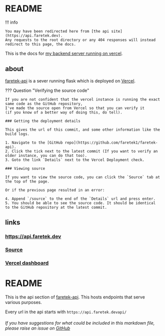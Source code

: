 # README

!!! info
    
    You may have been redirected here from [the api site](https://api.faretek.dev).
    Any requests to the root directory or any 404 responses will instead redirect to this page, the docs.

This is the docs for [my backend server running on vercel](https://github.com/faretek1/faretek-api/). 

## about

[faretek-api](https://api.faretek.dev) is a sever running flask which is deployed on [Vercel](https://vercel.com/).

??? Question "Verifying the source code"
    
    If you are not confident that the vercel instance is running the exact same code as the GitHub repository,
    I've made the source open from Vercel so that you can verify it 
    (if you know of a better way of doing this, do tell).

    ### Getting the deployment details  

    This gives the url of this commit, and some other information like the build logs.

    1. Navigate to the [GitHub repo](https://github.com/faretek1/faretek-api).
    2. Click the tick next to the latest commit (If you want to verify an older instance, you can do that too).
    3. Goto the link `Details` next to the Vercel Deployment check.
    
    ### Viewing source

    If you want to view the source code, you can click the `Source` tab at the top of the page. 

    Or if the previous page resulted in an error:

    4. Append `/source` to the end of the `Details` url and press enter.
    5. You should be able to see the source code. It should be identical to the GitHub repository at the latest commit.


## links

### <https://api.faretek.dev>
### [Source](https://github.com/faretek1/faretek-api/)
### [Vercel dashboard](https://vercel.com/fareteks-projects/faretek-api)


# README

This is the api section of [faretek-api](https://api.faretek.dev).
This hosts endpoints that serve various purposes.

Every url in the api starts with `https://api.faretek.devapi/`

###### If you have suggestions for what could be included in this markdown file, please raise an issue on [GitHub](https://github.com/FAReTek1/faretek-api/issues)
